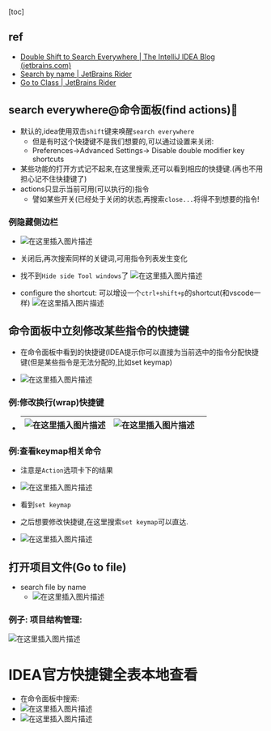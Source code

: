 [toc]



## ref

- [Double Shift to Search Everywhere | The IntelliJ IDEA Blog (jetbrains.com)](https://blog.jetbrains.com/idea/2020/05/when-the-shift-hits-the-fan-search-everywhere/)
- [Search by name | JetBrains Rider](https://www.jetbrains.com/help/rider/Navigation_and_Search__Search.html)
- [Go to Class | JetBrains Rider](https://www.jetbrains.com/help/rider/Navigation_and_Search__Go_to_Class.html)

## search everywhere@命令面板(find actions)🎈

- 默认的,idea使用双击`shift`键来唤醒`search everywhere`
  - 但是有时这个快捷键不是我们想要的,可以通过设置来关闭:
  - Preferences->Advanced Settings-> Disable double modifier key shortcuts
- 某些功能的打开方式记不起来,在这里搜索,还可以看到相应的快捷键.(再也不用担心记不住快捷键了)
- actions只显示当前可用(可以执行的)指令
  - 譬如某些开关(已经处于关闭的状态,再搜索`close...`将得不到想要的指令!

### 例隐藏侧边栏

- ![在这里插入图片描述](https://img-blog.csdnimg.cn/87902593522a4190bc80c427723e998d.png)
- 关闭后,再次搜索同样的关键词,可用指令列表发生变化

- 找不到`Hide side Tool windows`了
![在这里插入图片描述](https://img-blog.csdnimg.cn/b3a50e2cf2634f168eae82a1a2d545ee.png)

- configure the shortcut:
可以增设一个`ctrl+shift+p`的shortcut(和vscode一样)
![在这里插入图片描述](https://img-blog.csdnimg.cn/2c9506d73aaa47b3894fb2d0a8c847dd.png?x-oss-process=image/watermark,type_ZHJvaWRzYW5zZmFsbGJhY2s,shadow_50,text_Q1NETiBAeHVjaGFveGluMTM3NQ==,size_20,color_FFFFFF,t_70,g_se,x_16)

##  命令面板中立刻修改某些指令的快捷键

- 在命令面板中看到的快捷键(IDEA提示你可以直接为当前选中的指令分配快捷键(但是某些指令是无法分配的,比如set keymap)

- ![在这里插入图片描述](https://img-blog.csdnimg.cn/711c547a2999458f85686607bbd555b1.png?x-oss-process=image/watermark,type_ZHJvaWRzYW5zZmFsbGJhY2s,shadow_50,text_Q1NETiBAeHVjaGFveGluMTM3NQ==,size_20,color_FFFFFF,t_70,g_se,x_16)

###  例:修改换行(wrap)快捷键

- | ![在这里插入图片描述](https://img-blog.csdnimg.cn/d0dcac8a0b5b4a9f891260aae208b4f0.png) | ![在这里插入图片描述](https://img-blog.csdnimg.cn/71819bffe4c84b8fbeead335f727952d.png) |      |
  | ------------------------------------------------------------ | ------------------------------------------------------------ | ---- |



### 例:查看keymap相关命令

- 注意是`Action`选项卡下的结果

- ![在这里插入图片描述](https://img-blog.csdnimg.cn/82649a74beb04192b0fe3ba5a937fff8.png?x-oss-process=image/watermark,type_ZHJvaWRzYW5zZmFsbGJhY2s,shadow_50,text_Q1NETiBAeHVjaGFveGluMTM3NQ==,size_17,color_FFFFFF,t_70,g_se,x_16)
- 看到`set keymap`
- 之后想要修改快捷键,在这里搜索`set keymap`可以直达.
- ![在这里插入图片描述](https://img-blog.csdnimg.cn/d9578518b78640ba8bc18ee32a508291.png)

##  打开项目文件(Go to file)

- search file by name
  - ![在这里插入图片描述](https://img-blog.csdnimg.cn/63421c0abc1a4a8e948be616627c7133.png?x-oss-process=image/watermark,type_ZHJvaWRzYW5zZmFsbGJhY2s,shadow_50,text_Q1NETiBAeHVjaGFveGluMTM3NQ==,size_17,color_FFFFFF,t_70,g_se,x_16)

### 例子: 项目结构管理:

![在这里插入图片描述](https://img-blog.csdnimg.cn/dc1ebfb34174487fb0ca5bf7d57baaae.png?x-oss-process=image/watermark,type_ZHJvaWRzYW5zZmFsbGJhY2s,shadow_50,text_Q1NETiBAeHVjaGFveGluMTM3NQ==,size_17,color_FFFFFF,t_70,g_se,x_16)

#  IDEA官方快捷键全表本地查看
- 在命令面板中搜索:
- ![在这里插入图片描述](https://img-blog.csdnimg.cn/e4a7de87c1de45a59f4d931a008d4dcc.png)
- ![在这里插入图片描述](https://img-blog.csdnimg.cn/2f3a81d252a94719b45e2b76583d1e5a.png?x-oss-process=image/watermark,type_ZHJvaWRzYW5zZmFsbGJhY2s,shadow_50,text_Q1NETiBAeHVjaGFveGluMTM3NQ==,size_20,color_FFFFFF,t_70,g_se,x_16)

